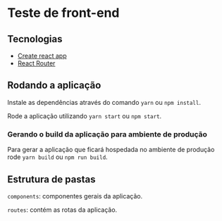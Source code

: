 # Teste de front-end 

## Tecnologias

- [Create react app](https://create-react-app.dev/)
- [React Router](https://reactrouter.com/)

## Rodando a aplicação

Instale as dependências através do comando `yarn` ou `npm install`.


Rode a aplicação utilizando `yarn start` ou `npm start`.

### Gerando o build da aplicação para ambiente de produção

Para gerar a aplicação que ficará hospedada no ambiente de produção rode `yarn build` ou `npm run build`.

## Estrutura de pastas

`components`: componentes gerais da aplicação.

`routes`: contém as rotas da aplicação.

